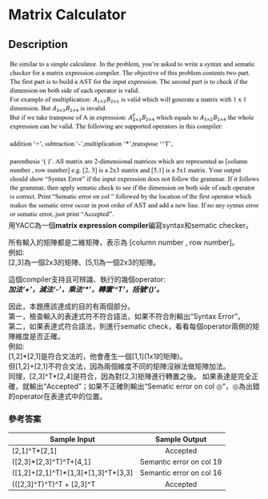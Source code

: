 # Matrix Calculator
## Description
![圖片參考名稱](https://github.com/cycu10627135/Matrix-Calculator/blob/master/Matrix_Calculator.PNG "description")
用YACC為一個**matrix expression compiler**編寫syntax和sematic checker。  
  
所有輸入的矩陣都是二維矩陣，表示為 [column number , row number]。  
例如:  
[2,3]為一個2x3的矩陣、[5,1]為一個2x3的矩陣。  
  
這個compiler支持且可辨識、執行的幾個operator:  
***加法‘\+’，減法‘\-’，乘法‘\*’，轉置‘^T’，括號‘()’。***  
  
因此，本題應該達成的目的有兩個部分。  
第一，檢查輸入的表達式符不符合語法，如果不符合則輸出“Syntax Error”。  
第二，如果表達式符合語法，則進行sematic check，看看每個operator兩側的矩陣維度是否正確。  
例如:  
[1,2]\*[2,1]是符合文法的，他會產生一個[1,1]\(1x1的矩陣\)。  
但[1,2]\+[2,1]不符合文法，因為兩個維度不同的矩陣沒辦法做矩陣加法。  
同理，[2,3]^T\*[2,4]是符合，因為對[2,3]矩陣進行轉置之後。
如果表達是完全正確，就輸出“Accepted”；如果不正確則輸出“Sematic error on col ◎”，◎為出錯的operator在表達式中的位置。  
  
  
### 參考答案
| Sample Input  | Sample Output |
|-------|:-----:|
| [2,1]^T\*[2,1] | Accepted |
| ([2,3]\*[2,3]^T)^T+[4,1] | Semantic error on col 19 |
| ([1,2]+[2,1]^T)\*[1,3]\*[1,3]^T\*[3,3]| Semantic error on col 16 |
| (([2,3]^T)^T)^T + [2,3]^T | Accepted |


